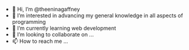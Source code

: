 - 👋 Hi, I’m @theeninagaffney
- 👀 I’m interested in advancing my general knowledge in all aspects of programming
- 🌱 I’m currently learning web development
- 💞️ I’m looking to collaborate on ...
- 📫 How to reach me ...

<!---
theeninagaffney/theeninagaffney is a ✨ special ✨ repository because its `README.md` (this file) appears on your GitHub profile.
You can click the Preview link to take a look at your changes.
--->
